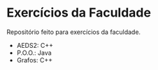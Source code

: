 # Exercícios da Faculdade
Repositório feito para exercícios da faculdade.

- AEDS2: C++
- P.O.O.: Java
- Grafos: C++
